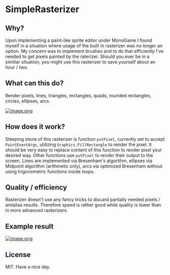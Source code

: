 # SimpleRasterizer

## Why?
Upon implementing a paint-like sprite editor under MonoGame I found myself in a situation where usage of the built in rasterizer was no longer an option. My concern was to implement brushes and to do that efficiently I've needed to get pixels painted by the raterizer. Should you ever be in a similiar situation, you might use this rasterizer to save yourself about an hour / two. 

## What can this do?
Render pixels, lines, triangles, rectangles, quads, rounded rectangles, circles, ellipses, arcs.

[![image.png](https://i.postimg.cc/XYkYH0D5/image.png)](https://postimg.cc/ts7bJ8bR)

## How does it work?
Steeping stone of this rasterizer is function `putPixel`, currently set to accept `PaintEventArgs`, utilizing `Graphics.FillRectangle` to render the pixel. It should be very easy to replace content of this function to render pixel your desired way. Other functions use `putPixel` to render their output to the screen. Lines are implemented via Bresenham's algorithm, ellipses via Midpoint algorithm (arithmetic only), arcs via optimized Bresenham without using trigonometric functions inside loops.

## Quality / efficiency
Rasterizer doesn't use any fancy tricks to discard partially needed pixels / antialias results. Therefore speed is rather good while quality is lower than in more advanced rasterizers. 

## Example result
[![image.png](https://i.postimg.cc/NFjncRgY/image.png)](https://postimg.cc/sQbmPQQ0)

## License
MIT. Have a nice day.

